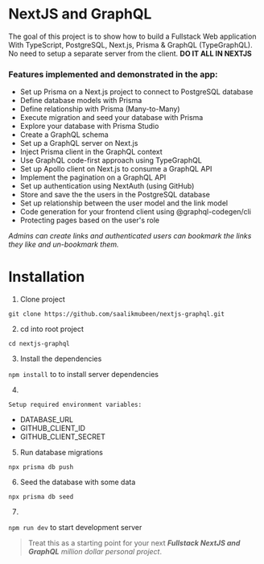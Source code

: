 # NextJS and GraphQL

The goal of this project is to show how to build a Fullstack Web application With TypeScript, PostgreSQL, Next.js, Prisma & GraphQL (TypeGraphQL). 
No need to setup a separate server from the client. **DO IT ALL IN NEXTJS**



### Features implemented and demonstrated in the app:
* Set up Prisma on a Next.js project to connect to PostgreSQL database
* Define database models with Prisma
* Define relationship with Prisma (Many-to-Many)
* Execute migration and seed your database with Prisma
* Explore your database with Prisma Studio
* Create a GraphQL schema
* Set up a GraphQL server on Next.js
* Inject Prisma client in the GraphQL context
* Use GraphQL code-first approach using TypeGraphQL
* Set up Apollo client on Next.js to consume a GraphQL API
* Implement the pagination on a GraphQL API
* Set up authentication using NextAuth (using GitHub)
* Store and save the the users in the PostgreSQL database
* Set up relationship between the user model and the link model
* Code generation for your frontend client using @graphql-codegen/cli
* Protecting pages based on the user's role


_Admins can create links and authenticated users can bookmark the links they like and un-bookmark them._


# Installation

1. Clone project

```
git clone https://github.com/saalikmubeen/nextjs-graphql.git
```

2. cd into root project

`cd nextjs-graphql`

3. Install the dependencies

`npm install` to to install server dependencies

4. 

`Setup required environment variables:` 
 
- DATABASE_URL
- GITHUB_CLIENT_ID
- GITHUB_CLIENT_SECRET

5. Run database migrations

`npx prisma db push`

6. Seed the database with some data

`npx prisma db seed`

7. 

`npm run dev` to start development server


> Treat this as a starting point for your next _**Fullstack NextJS and GraphQL** million dollar personal project_.
